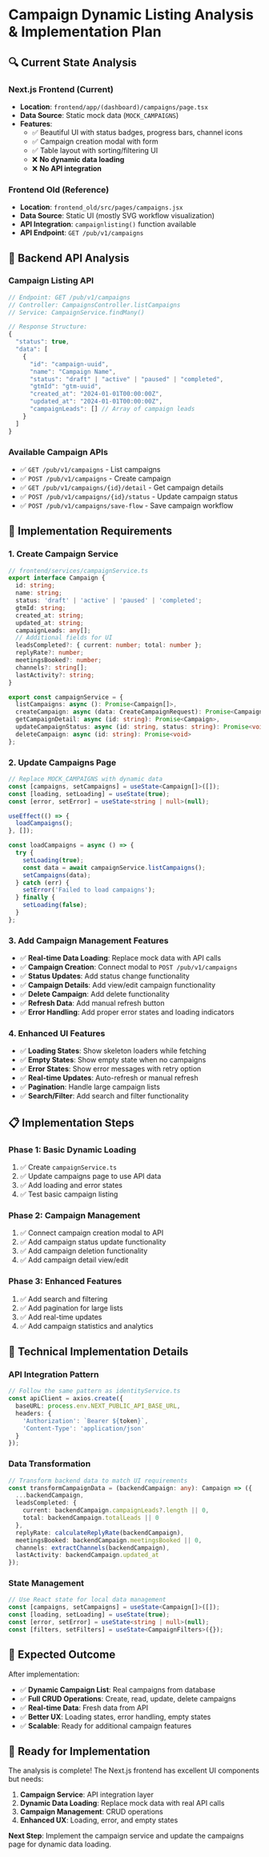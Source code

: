 # Campaign Dynamic Listing Analysis & Implementation Plan

## 🔍 **Current State Analysis**

### **Next.js Frontend (Current)**
- **Location**: `frontend/app/(dashboard)/campaigns/page.tsx`
- **Data Source**: Static mock data (`MOCK_CAMPAIGNS`)
- **Features**:
  - ✅ Beautiful UI with status badges, progress bars, channel icons
  - ✅ Campaign creation modal with form
  - ✅ Table layout with sorting/filtering UI
  - ❌ **No dynamic data loading**
  - ❌ **No API integration**

### **Frontend Old (Reference)**
- **Location**: `frontend_old/src/pages/campaigns.jsx`
- **Data Source**: Static UI (mostly SVG workflow visualization)
- **API Integration**: `campaignlisting()` function available
- **API Endpoint**: `GET /pub/v1/campaigns`

## 🎯 **Backend API Analysis**

### **Campaign Listing API**
```typescript
// Endpoint: GET /pub/v1/campaigns
// Controller: CampaignsController.listCampaigns
// Service: CampaignService.findMany()

// Response Structure:
{
  "status": true,
  "data": [
    {
      "id": "campaign-uuid",
      "name": "Campaign Name",
      "status": "draft" | "active" | "paused" | "completed",
      "gtmId": "gtm-uuid",
      "created_at": "2024-01-01T00:00:00Z",
      "updated_at": "2024-01-01T00:00:00Z",
      "campaignLeads": [] // Array of campaign leads
    }
  ]
}
```

### **Available Campaign APIs**
- ✅ `GET /pub/v1/campaigns` - List campaigns
- ✅ `POST /pub/v1/campaigns` - Create campaign
- ✅ `GET /pub/v1/campaigns/{id}/detail` - Get campaign details
- ✅ `POST /pub/v1/campaigns/{id}/status` - Update campaign status
- ✅ `POST /pub/v1/campaigns/save-flow` - Save campaign workflow

## 🚀 **Implementation Requirements**

### **1. Create Campaign Service**
```typescript
// frontend/services/campaignService.ts
export interface Campaign {
  id: string;
  name: string;
  status: 'draft' | 'active' | 'paused' | 'completed';
  gtmId: string;
  created_at: string;
  updated_at: string;
  campaignLeads: any[];
  // Additional fields for UI
  leadsCompleted?: { current: number; total: number };
  replyRate?: number;
  meetingsBooked?: number;
  channels?: string[];
  lastActivity?: string;
}

export const campaignService = {
  listCampaigns: async (): Promise<Campaign[]>,
  createCampaign: async (data: CreateCampaignRequest): Promise<Campaign>,
  getCampaignDetail: async (id: string): Promise<Campaign>,
  updateCampaignStatus: async (id: string, status: string): Promise<void>,
  deleteCampaign: async (id: string): Promise<void>
};
```

### **2. Update Campaigns Page**
```typescript
// Replace MOCK_CAMPAIGNS with dynamic data
const [campaigns, setCampaigns] = useState<Campaign[]>([]);
const [loading, setLoading] = useState(true);
const [error, setError] = useState<string | null>(null);

useEffect(() => {
  loadCampaigns();
}, []);

const loadCampaigns = async () => {
  try {
    setLoading(true);
    const data = await campaignService.listCampaigns();
    setCampaigns(data);
  } catch (err) {
    setError('Failed to load campaigns');
  } finally {
    setLoading(false);
  }
};
```

### **3. Add Campaign Management Features**
- ✅ **Real-time Data Loading**: Replace mock data with API calls
- ✅ **Campaign Creation**: Connect modal to `POST /pub/v1/campaigns`
- ✅ **Status Updates**: Add status change functionality
- ✅ **Campaign Details**: Add view/edit campaign functionality
- ✅ **Delete Campaign**: Add delete functionality
- ✅ **Refresh Data**: Add manual refresh button
- ✅ **Error Handling**: Add proper error states and loading indicators

### **4. Enhanced UI Features**
- ✅ **Loading States**: Show skeleton loaders while fetching
- ✅ **Empty States**: Show empty state when no campaigns
- ✅ **Error States**: Show error messages with retry option
- ✅ **Real-time Updates**: Auto-refresh or manual refresh
- ✅ **Pagination**: Handle large campaign lists
- ✅ **Search/Filter**: Add search and filter functionality

## 📋 **Implementation Steps**

### **Phase 1: Basic Dynamic Loading**
1. ✅ Create `campaignService.ts`
2. ✅ Update campaigns page to use API data
3. ✅ Add loading and error states
4. ✅ Test basic campaign listing

### **Phase 2: Campaign Management**
1. ✅ Connect campaign creation modal to API
2. ✅ Add campaign status update functionality
3. ✅ Add campaign deletion functionality
4. ✅ Add campaign detail view/edit

### **Phase 3: Enhanced Features**
1. ✅ Add search and filtering
2. ✅ Add pagination for large lists
3. ✅ Add real-time updates
4. ✅ Add campaign statistics and analytics

## 🔧 **Technical Implementation Details**

### **API Integration Pattern**
```typescript
// Follow the same pattern as identityService.ts
const apiClient = axios.create({
  baseURL: process.env.NEXT_PUBLIC_API_BASE_URL,
  headers: {
    'Authorization': `Bearer ${token}`,
    'Content-Type': 'application/json'
  }
});
```

### **Data Transformation**
```typescript
// Transform backend data to match UI requirements
const transformCampaignData = (backendCampaign: any): Campaign => ({
  ...backendCampaign,
  leadsCompleted: {
    current: backendCampaign.campaignLeads?.length || 0,
    total: backendCampaign.totalLeads || 0
  },
  replyRate: calculateReplyRate(backendCampaign),
  meetingsBooked: backendCampaign.meetingsBooked || 0,
  channels: extractChannels(backendCampaign),
  lastActivity: backendCampaign.updated_at
});
```

### **State Management**
```typescript
// Use React state for local data management
const [campaigns, setCampaigns] = useState<Campaign[]>([]);
const [loading, setLoading] = useState(true);
const [error, setError] = useState<string | null>(null);
const [filters, setFilters] = useState<CampaignFilters>({});
```

## 🎯 **Expected Outcome**

After implementation:
- ✅ **Dynamic Campaign List**: Real campaigns from database
- ✅ **Full CRUD Operations**: Create, read, update, delete campaigns
- ✅ **Real-time Data**: Fresh data from API
- ✅ **Better UX**: Loading states, error handling, empty states
- ✅ **Scalable**: Ready for additional campaign features

## 🚀 **Ready for Implementation**

The analysis is complete! The Next.js frontend has excellent UI components but needs:
1. **Campaign Service**: API integration layer
2. **Dynamic Data Loading**: Replace mock data with real API calls
3. **Campaign Management**: CRUD operations
4. **Enhanced UX**: Loading, error, and empty states

**Next Step**: Implement the campaign service and update the campaigns page for dynamic data loading.


